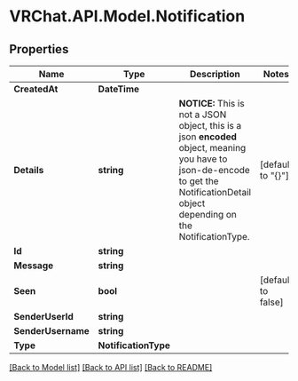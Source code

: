 # VRChat.API.Model.Notification

## Properties

Name | Type | Description | Notes
------------ | ------------- | ------------- | -------------
**CreatedAt** | **DateTime** |  | 
**Details** | **string** | **NOTICE:** This is not a JSON object, this is a json **encoded** object, meaning you have to json-de-encode to get the NotificationDetail object depending on the NotificationType. | [default to "{}"]
**Id** | **string** |  | 
**Message** | **string** |  | 
**Seen** | **bool** |  | [default to false]
**SenderUserId** | **string** |  | 
**SenderUsername** | **string** |  | 
**Type** | **NotificationType** |  | 

[[Back to Model list]](../README.md#documentation-for-models) [[Back to API list]](../README.md#documentation-for-api-endpoints) [[Back to README]](../README.md)

